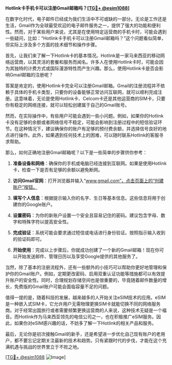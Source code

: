 **Hotlink卡手机卡可以注册Gmail邮箱吗？[[TG💪+ @esim1088](https://t.me/s/esim1088)]**

在数字化时代，电子邮件已经成为我们生活中不可或缺的一部分。无论是工作还是生活，Gmail作为全球最受欢迎的电子邮件服务之一，提供了强大的功能和便利性。然而，对于某些用户来说，尤其是在使用特定运营商的手机卡时，可能会遇到一些疑问，比如：“Hotlink卡手机卡可以注册Gmail邮箱吗？”这个问题看似简单，但实际上涉及多个方面的技术细节和操作步骤。

首先，让我们来了解一下Hotlink卡的基本情况。Hotlink是一家马来西亚的移动网络运营商，以其灵活的套餐和服务而闻名。许多人在使用Hotlink卡时，可能会因为其独特的计费方式或国际漫游特性而产生兴趣。那么，使用Hotlink卡是否会影响Gmail邮箱的注册呢？

答案是肯定的，使用Hotlink卡完全可以注册Gmail邮箱。Gmail的注册流程并不依赖于具体的手机卡类型，只要你的设备能够正常访问互联网，就可以顺利完成注册。这意味着，无论是使用Hotlink卡、Celcom卡还是其他运营商的SIM卡，只要你有稳定的网络连接，就可以轻松创建属于自己的Gmail账号。

然而，在实际操作中，有些用户可能会遇到一些小问题。例如，如果你的Hotlink卡没有足够的余额或者网络信号不稳定，可能会影响到注册过程中的短信验证环节。在这种情况下，建议确保你的账户有足够的预付费余额，并选择信号良好的地点进行操作。此外，如果遇到任何技术上的困难，可以随时联系Hotlink的客服寻求帮助。

那么，如何正确地注册Gmail邮箱呢？以下是一些简单的步骤供你参考：

1. **准备设备和网络**：确保你的手机或电脑已经连接到互联网。如果是使用Hotlink卡，检查一下是否有足够的余额以避免断网。

2. **访问Gmail官网**：打开浏览器并输入“www.gmail.com”，点击页面上的“创建账户”按钮。

3. **填写个人信息**：根据提示输入你的名字、生日等基本信息。这些信息将用于创建你的Google账户。

4. **设置密码**：为你的新账户设置一个安全且容易记住的密码。建议包含字母、数字和特殊字符以提高安全性。

5. **完成验证**：系统可能会要求通过短信或电话进行身份验证。按照指示输入收到的验证码即可。

6. **开始使用**：完成以上步骤后，你就成功创建了一个新的Gmail邮箱！现在你可以开始发送邮件、管理日历以及享受Google提供的其他服务了。

当然，除了基本的注册流程外，还有一些额外的小技巧可以帮助你更好地管理和保护你的Gmail账户。例如，定期更改密码、启用双重认证功能等措施都可以有效提升账户的安全性。同时，合理规划存储空间也是很重要的，毕竟随着邮件数量的增长，免费版的Gmail账户可能会面临容量不足的问题。

值得一提的是，随着科技的发展，越来越多的人开始关注eSIM技术的应用。eSIM是一种嵌入式SIM卡，它允许用户无需物理更换SIM卡就能切换不同的网络服务商。对于经常出国旅行或者需要频繁更换运营商的人来说，这种技术无疑是一个福音。而Hotlink作为马来西亚领先的电信公司之一，也在积极推广eSIM服务。因此，如果你对eSIM感兴趣的话，不妨多了解一下Hotlink的相关产品和服务。

最后，无论你是初次接触Gmail的新手，还是希望进一步优化自己现有账户的老用户，都不要忘记定期关注最新的技术和趋势。只有紧跟时代的步伐，才能在这个充满机遇与挑战的世界里立于不败之地。

[[TG💪+ @esim1088](https://t.me/s/esim1088) ![Image](https://i.postimg.cc/4NQfJmqS/Snipaste-2025-05-13-00-14-12.png)]